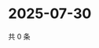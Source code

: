 # 2025-07-30

共 0 条

<!-- BEGIN ZHIHUQUESTIONS -->
<!-- 最后更新时间 Wed Jul 30 2025 16:17:44 GMT+0800 (China Standard Time) -->

<!-- END ZHIHUQUESTIONS -->
